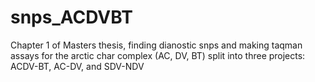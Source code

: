 # snps_ACDVBT
Chapter 1 of Masters thesis, finding dianostic snps and making taqman assays for the arctic char complex (AC, DV, BT) split into three projects: ACDV-BT, AC-DV, and SDV-NDV
